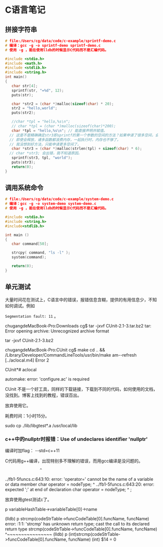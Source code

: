 # C语言笔记

## 拼接字符串

```c
# file:/Users/cg/data/code/c-example/sprintf-demo.c
# 编译：gcc -g -o sprintf-demo sprintf-demo.c
# 使用 -g ，能在使用lldb的时候显示C代码而不是汇编代码。

#include <stdio.h>
#include <math.h>
#include <stdlib.h>
#include <string.h>
int main()
{
   char str[4];
   sprintf(str, "=%d", 12);
   puts(str);

   char *str2 = (char *)malloc(sizeof(char) * 20);
   str2 = "hello,world";
   puts(str2);

   //char *tpl = "hello,%s\n";
   // char *tpl = (char *)malloc(sizeof(char)*200);
   char *tpl = "hello,%s\n"; // 能直接声明并赋值。
  // 这是不是精确确定str3即sprintf的第一个参数的空间的方法？如果申请了很多空间，会不会浪费？函数结束后，局部变量空间会释放吧？
  // 即使会释放，诸多函数都浪费内存，一起执行时，内存也不够了。
  // 我没想到好方法，只能申请更多空间了。
   char *str3 = (char *)malloc(strlen(tpl) + sizeof(char) * 6);
  // char *str3; 会出错，我不知道原因。
   sprintf(str3, tpl, "world");
   puts(str3);
   return(0);
}
```

## 调用系统命令

```c
# file:/Users/cg/data/code/c-example/system-demo.c
# 编译：gcc -g -o system-demo system-demo.c
# 使用 -g ，能在使用lldb的时候显示C代码而不是汇编代码。

#include <stdio.h>
#include <string.h>
#include<stdlib.h>

int main ()
{
   char command[50];

   strcpy( command, "ls -l" );
   system(command);

   return(0);
}
```

## 单元测试

大量时间花在测试上，C语言中的错误，报错信息含糊，提供的有用信息少，不知如何调试。例如

`Segmentation fault: 11` 。

chugangdeMacBook-Pro:Downloads cg$ tar -jxvf CUnit-2.1-3.tar.bz2 tar: Error opening archive: Unrecognized archive format

tar -jxvf CUnit-2.1-3.bz2

chugangdeMacBook-Pro:CUnit cg$ make cd .. && /Library/Developer/CommandLineTools/usr/bin/make am--refresh \[../aclocal.m4\] Error 2

CUnit\*\# aclocal

automake: error: 'configure.ac' is required

CUnit 不是一个好工具，同样的下载链接，下载到不同的代码，如何使用的文档，没找到。博客上找到的教程，错误百出。

放弃使用它。

耗费时间：1小时15分。

sudo cp ./lib/libgtest\*.a /usr/local/lib

### c++中的nullptr时报错：Use of undeclares identifier 'nullptr'

编译时加flag： --std=c++11

C代码用g++编译，出现特别多不理解的错误，而用gcc编译是没问题的。

```text
                ^
```

../fb1-5funcs.c:643:10: error: 'operator=' cannot be the name of a variable or data member char operator = nodeType; ^ ../fb1-5funcs.c:643:20: error: expected ';' at end of declaration char operator = nodeType; ^ ;

放弃使用gtest测试c了。

p variableHashTable-&gt;variableTable\[0\]-&gt;name

\(lldb\) p strcmp\(codeStrTable-&gt;funcCodeTable\[0\].funcName, funcName\) error: :1:1: 'strcmp' has unknown return type; cast the call to its declared return type strcmp\(codeStrTable-&gt;funcCodeTable\[0\].funcName, funcName\) ^~~~~~~~~~~~~~~~~ \(lldb\) p \(int\)strcmp\(codeStrTable-&gt;funcCodeTable\[0\].funcName, funcName\) \(int\) $14 = 0

